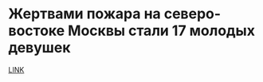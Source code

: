 # Жертвами пожара на северо-востоке Москвы стали 17 молодых девушек



[LINK](https://varlamov.ru/1914773.html)